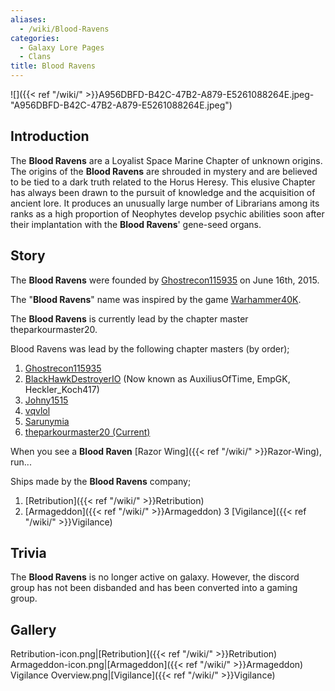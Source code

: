 ```yaml
---
aliases:
  - /wiki/Blood-Ravens
categories:
  - Galaxy Lore Pages
  - Clans
title: Blood Ravens
---
```


![]({{< ref "/wiki/" >}}A956DBFD-B42C-47B2-A879-E5261088264E.jpeg-"A956DBFD-B42C-47B2-A879-E5261088264E.jpeg")

## Introduction

The **Blood Ravens** are a Loyalist Space Marine Chapter of unknown origins. The origins of the **Blood Ravens** are shrouded in mystery and are believed to be tied to a dark truth related to the Horus Heresy. This elusive Chapter has always been drawn to the pursuit of knowledge and the acquisition of ancient lore. It produces an unusually large number of Librarians among its ranks as a high proportion of Neophytes develop psychic abilities soon after their implantation with the **Blood Ravens**' gene-seed organs.

## Story

The **Blood Ravens** were founded by [Ghostrecon115935](https://www.roblox.com/users/50491821/profile) on June 16th, 2015.

The "**Blood Ravens**" name was inspired by the game [Warhammer40K](https://warhammer40k.fandom.com/wiki/Warhammer_40k_Wiki).

The **Blood Ravens** is currently lead by the chapter master theparkourmaster20.

Blood Ravens was lead by the following chapter masters (by order);

1. [Ghostrecon115935](https://www.roblox.com/users/50491821/profile)
2. [BlackHawkDestroyerIO](https://www.roblox.com/users/70261613/profile) (Now known as AuxiliusOfTime, EmpGK, Heckler_Koch417)
3. [Johny1515](https://www.roblox.com/users/41282525/profile)
4. [vqvlol](https://www.roblox.com/users/83381995/profile)
5. [Sarunymia](https://www.roblox.com/users/31803005/profile)
6. [theparkourmaster20 (Current)](https://www.roblox.com/users/163571306/profile)

When you see a **Blood Raven** [Razor Wing]({{< ref "/wiki/" >}}Razor-Wing), run...

Ships made by the **Blood Ravens** company;

1. [Retribution]({{< ref "/wiki/" >}}Retribution)
2. [Armageddon]({{< ref "/wiki/" >}}Armageddon) 3 [Vigilance]({{< ref "/wiki/" >}}Vigilance)

## Trivia

The **Blood Ravens** is no longer active on galaxy. However, the discord group has not been disbanded and has been converted into a gaming group.

## Gallery

Retribution-icon.png|[Retribution]({{< ref "/wiki/" >}}Retribution) Armageddon-icon.png|[Armageddon]({{< ref "/wiki/" >}}Armageddon) Vigilance Overview.png|[Vigilance]({{< ref "/wiki/" >}}Vigilance)
